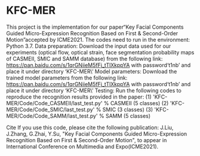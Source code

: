 # KFC-MER
This project is the implementation for our paper“Key Facial Components Guided Micro-Expression Recognition Based on First & Second-Order Motion”accepted by ICME2021.
The codes need to run in the environment: Python 3.7.
Data preparation:
Download the input data used for our experiments (optical flow, optical strain, face segmentation probability maps of CASMEII, SMIC and SAMM database) from the following link:  https://pan.baidu.com/s/1qrGNiieM5fFj_tTlXkppYA with password‘t1nb’ and place it under directory ‘KFC-MER\’
Model parameters:
Download the trained model parameters from the following link: https://pan.baidu.com/s/1qrGNiieM5fFj_tTlXkppYA with password‘t1nb’ and place it under directory ‘KFC-MER\’
Testing:
Run the following codes to reproduce the recognition results provided in the paper:
(1) 'KFC-MER/Code/Code_CASMEII/last_test.py'  %  CASMEII (5 classes)
(2) 'KFC-MER/Code/Code_SMIC/last_test.py'  %  SMIC (3 classes)
(3) 'KFC-MER/Code/Code_SAMM/last_test.py'  %  SAMM (5 classes)

Cite
If you use this code, please cite the following publication: J.Liu, J.Zhang, G.Zhai, Y.Su, "Key Facial Components Guided Micro-Expression Recognition Based on First & Second-Order Motion", to appear in International Conference on Multimedia and Expo(ICME2021).

